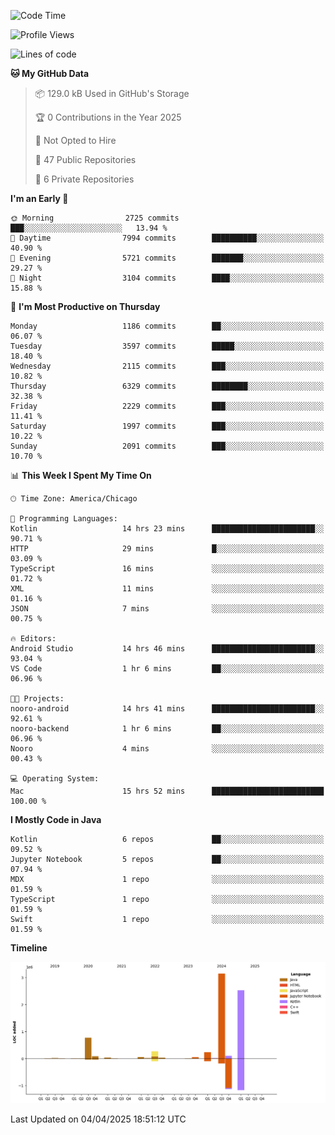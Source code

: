 <!--START_SECTION:waka-->
![Code Time](http://img.shields.io/badge/Code%20Time-1%2C177%20hrs%2030%20mins-blue)

![Profile Views](http://img.shields.io/badge/Profile%20Views-0-blue)

![Lines of code](https://img.shields.io/badge/From%20Hello%20World%20I%27ve%20Written-7.4%20million%20lines%20of%20code-blue)

**🐱 My GitHub Data** 

> 📦 129.0 kB Used in GitHub's Storage 
 > 
> 🏆 0 Contributions in the Year 2025
 > 
> 🚫 Not Opted to Hire
 > 
> 📜 47 Public Repositories 
 > 
> 🔑 6 Private Repositories 
 > 
**I'm an Early 🐤** 

```text
🌞 Morning                2725 commits        ███░░░░░░░░░░░░░░░░░░░░░░   13.94 % 
🌆 Daytime                7994 commits        ██████████░░░░░░░░░░░░░░░   40.90 % 
🌃 Evening                5721 commits        ███████░░░░░░░░░░░░░░░░░░   29.27 % 
🌙 Night                  3104 commits        ████░░░░░░░░░░░░░░░░░░░░░   15.88 % 
```
📅 **I'm Most Productive on Thursday** 

```text
Monday                   1186 commits        ██░░░░░░░░░░░░░░░░░░░░░░░   06.07 % 
Tuesday                  3597 commits        █████░░░░░░░░░░░░░░░░░░░░   18.40 % 
Wednesday                2115 commits        ███░░░░░░░░░░░░░░░░░░░░░░   10.82 % 
Thursday                 6329 commits        ████████░░░░░░░░░░░░░░░░░   32.38 % 
Friday                   2229 commits        ███░░░░░░░░░░░░░░░░░░░░░░   11.41 % 
Saturday                 1997 commits        ███░░░░░░░░░░░░░░░░░░░░░░   10.22 % 
Sunday                   2091 commits        ███░░░░░░░░░░░░░░░░░░░░░░   10.70 % 
```


📊 **This Week I Spent My Time On** 

```text
🕑︎ Time Zone: America/Chicago

💬 Programming Languages: 
Kotlin                   14 hrs 23 mins      ███████████████████████░░   90.71 % 
HTTP                     29 mins             █░░░░░░░░░░░░░░░░░░░░░░░░   03.09 % 
TypeScript               16 mins             ░░░░░░░░░░░░░░░░░░░░░░░░░   01.72 % 
XML                      11 mins             ░░░░░░░░░░░░░░░░░░░░░░░░░   01.16 % 
JSON                     7 mins              ░░░░░░░░░░░░░░░░░░░░░░░░░   00.75 % 

🔥 Editors: 
Android Studio           14 hrs 46 mins      ███████████████████████░░   93.04 % 
VS Code                  1 hr 6 mins         ██░░░░░░░░░░░░░░░░░░░░░░░   06.96 % 

🐱‍💻 Projects: 
nooro-android            14 hrs 41 mins      ███████████████████████░░   92.61 % 
nooro-backend            1 hr 6 mins         ██░░░░░░░░░░░░░░░░░░░░░░░   06.96 % 
Nooro                    4 mins              ░░░░░░░░░░░░░░░░░░░░░░░░░   00.43 % 

💻 Operating System: 
Mac                      15 hrs 52 mins      █████████████████████████   100.00 % 
```

**I Mostly Code in Java** 

```text
Kotlin                   6 repos             ██░░░░░░░░░░░░░░░░░░░░░░░   09.52 % 
Jupyter Notebook         5 repos             ██░░░░░░░░░░░░░░░░░░░░░░░   07.94 % 
MDX                      1 repo              ░░░░░░░░░░░░░░░░░░░░░░░░░   01.59 % 
TypeScript               1 repo              ░░░░░░░░░░░░░░░░░░░░░░░░░   01.59 % 
Swift                    1 repo              ░░░░░░░░░░░░░░░░░░░░░░░░░   01.59 % 
```



**Timeline**

![Lines of Code chart](https://raw.githubusercontent.com/phanijsp/phanijsp/main/assets/bar_graph.png)


 Last Updated on 04/04/2025 18:51:12 UTC
<!--END_SECTION:waka-->
